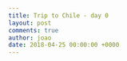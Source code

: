 ```yaml
---
title: Trip to Chile - day 0
layout: post
comments: true
author: joao
date: 2018-04-25 00:00:00 +0000
---
```

